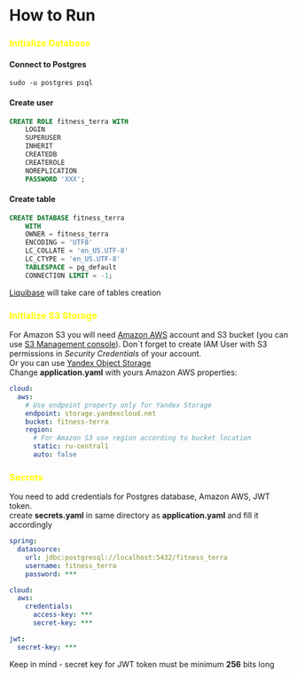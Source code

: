 # How to Run

### <span style="color:yellow">Initialize Database</span>
#### Connect to Postgres
```sudo -u postgres psql```

#### Create user
```sql
CREATE ROLE fitness_terra WITH
    LOGIN
    SUPERUSER
    INHERIT
    CREATEDB
    CREATEROLE
    NOREPLICATION
    PASSWORD 'XXX';
```

#### Create table
```sql
CREATE DATABASE fitness_terra
    WITH 
    OWNER = fitness_terra
    ENCODING = 'UTF8'
    LC_COLLATE = 'en_US.UTF-8'
    LC_CTYPE = 'en_US.UTF-8'
    TABLESPACE = pg_default
    CONNECTION LIMIT = -1;
```
<a href="https://www.liquibase.com" target="_blank">Liquibase</a> will take care of tables creation

### <span style="color:yellow">Initialize S3 Storage</span>

For Amazon S3 you will need <a href="http://aws.amazon.com" target="_blank">Amazon AWS</a> account
and S3 bucket (you can use <a href="https://s3.console.aws.amazon.com/s3/buckets" target="_blank">S3 Management console</a>).
Don`t forget to create IAM User with S3 permissions in *Security Credentials* of your account.<br>
Or you can use <a href="http://cloud.yandex.ru/services/storage" target="_blank">Yandex Object Storage</a><br>
Change <b>application.yaml</b> with yours Amazon AWS properties:
``` yaml
cloud:
  aws:
    # Use endpoint property only for Yandex Storage
    endpoint: storage.yandexcloud.net  
    bucket: fitness-terra
    region:
      # For Amazon S3 use region according to bucket location
      static: ru-central1
      auto: false
```

### <span style="color:yellow">Secrets</span>
You need to add credentials for Postgres database, Amazon AWS, JWT token.<br>
create <b>secrets.yaml</b> in same directory as <b>application.yaml</b> and fill it accordingly
``` yaml
spring:
  datasource:
    url: jdbc:postgresql://localhost:5432/fitness_terra
    username: fitness_terra
    password: ***

cloud:
  aws:
    credentials:
      access-key: ***
      secret-key: ***

jwt:
  secret-key: ***
```
Keep in mind - secret key for JWT token must be minimum <b>256</b> bits long<br>
